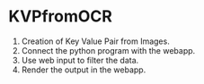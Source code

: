 # KVPfromOCR
1. Creation of Key Value Pair from Images.
2. Connect the python program with the webapp. 
3. Use web input to filter the data.
4. Render the output in the webapp.

